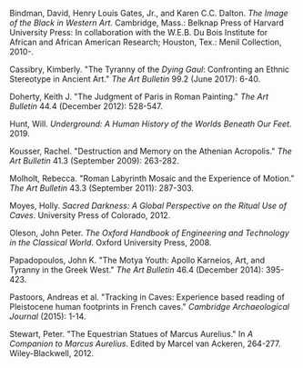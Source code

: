 Bindman, David, Henry Louis Gates, Jr., and Karen C.C. Dalton. _The Image of the Black in Western Art_. Cambridge, Mass.: Belknap Press of Harvard University Press: In collaboration with the W.E.B. Du Bois Institute for African and African American Research; Houston, Tex.: Menil Collection, 2010-.

Cassibry, Kimberly. "The Tyranny of the _Dying Gaul_: Confronting an Ethnic Stereotype in Ancient Art." _The Art Bulletin_ 99.2 (June 2017): 6-40.

Doherty, Keith J. "The Judgment of Paris in Roman Painting." _The Art Bulletin_ 44.4 (December 2012): 528-547.

Hunt, Will. _Underground: A Human History of the Worlds Beneath Our Feet_. 2019.

Kousser, Rachel. "Destruction and Memory on the Athenian Acropolis." _The Art Bulletin_ 41.3 (September 2009): 263-282.

Molholt, Rebecca. "Roman Labyrinth Mosaic and the Experience of Motion." _The Art Bulletin_ 43.3 (September 2011): 287-303.

Moyes, Holly. _Sacred Darkness: A Global Perspective on the Ritual Use of Caves_. University Press of Colorado, 2012.

Oleson, John Peter. _The Oxford Handbook of Engineering and Technology in the Classical World_. Oxford University Press, 2008.

Papadopoulos, John K. "The Motya Youth: Apollo Karneios, Art, and Tyranny in the Greek West." _The Art Bulletin_ 46.4 (December 2014): 395-423.

Pastoors, Andreas et al. "Tracking in Caves: Experience based reading of Pleistocene human footprints in French caves." _Cambridge Archaeological Journal_ (2015): 1-14.

Stewart, Peter. "The Equestrian Statues of Marcus Aurelius." In _A Companion to Marcus Aurelius_. Edited by Marcel van Ackeren, 264-277. Wiley-Blackwell, 2012.

